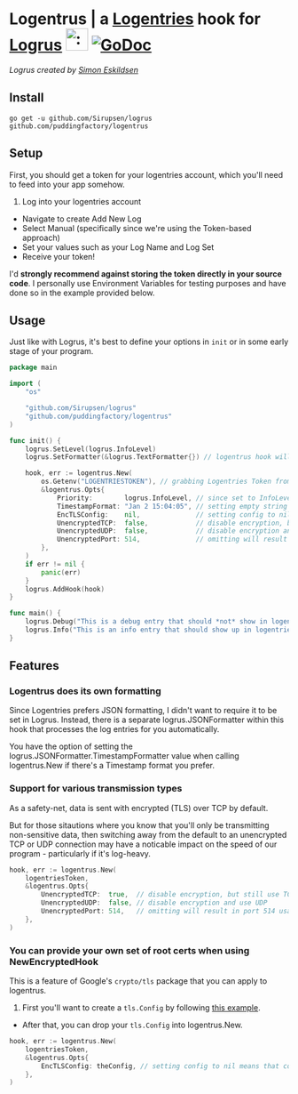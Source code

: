 # Logentrus | a [Logentries](https://logentries.com) hook for [Logrus](https://github.com/Sirupsen/logrus) <img src="http://i.imgur.com/hTeVwmJ.png" width="40" height="40" alt=":walrus:" class="emoji" title=":walrus:"/> [![GoDoc](https://godoc.org/github.com/puddingfactory/logentrus?status.svg)](https://godoc.org/github.com/puddingfactory/logentrus)

*Logrus created by [Simon Eskildsen](http://sirupsen.com)*

## Install

`go get -u github.com/Sirupsen/logrus github.com/puddingfactory/logentrus`

## Setup

First, you should get a token for your logentries account, which you'll need to feed into your app somehow.

1. Log into your logentries account
- Navigate to create Add New Log
- Select Manual (specifically since we're using the Token-based approach)
- Set your values such as your Log Name and Log Set
- Receive your token!

I'd **strongly recommend against storing the token directly in your source code**. I personally use Environment Variables for testing purposes and have done so in the example provided below.

## Usage

Just like with Logrus, it's best to define your options in `init` or in some early stage of your program.

```go
package main

import (
	"os"

	"github.com/Sirupsen/logrus"
	"github.com/puddingfactory/logentrus"
)

func init() {
	logrus.SetLevel(logrus.InfoLevel)
	logrus.SetFormatter(&logrus.TextFormatter{}) // logentrus hook will always submit JSON to Logentries

	hook, err := logentrus.New(
		os.Getenv("LOGENTRIESTOKEN"), // grabbing Logentries Token from environment variable
		&logentrus.Opts{
			Priority:        logrus.InfoLevel, // since set to InfoLevel, DebugLevel is the only level that will be ignored
			TimestampFormat: "Jan 2 15:04:05", // setting empty string here will default to logrus's typically time format
			EncTLSConfig:    nil,              // setting config to nil means that conn will use root certs from local system
			UnencryptedTCP:  false,            // disable encryption, but still use TCP
			UnencryptedUDP:  false,            // disable encryption and use UDP
			UnencryptedPort: 514,              // omitting will result in port 514 usage; valid options are 80, 514, and 10000
		},
	)
	if err != nil {
		panic(err)
	}
	logrus.AddHook(hook)
}

func main() {
	logrus.Debug("This is a debug entry that should *not* show in logentries")
	logrus.Info("This is an info entry that should show up in logentries")
}
```

## Features

### Logentrus does its own formatting

Since Logentries prefers JSON formatting, I didn't want to require it to be set in Logrus. Instead, there is a separate logrus.JSONFormatter within this hook that processes the log entries for you automatically.

You have the option of setting the logrus.JSONFormatter.TimestampFormatter value when calling logentrus.New if there's a Timestamp format you prefer.

### Support for various transmission types

As a safety-net, data is sent with encrypted (TLS) over TCP by default.

But for those sitautions where you know that you'll only be transmitting non-sensitive data, then switching away from the default to an unencrypted TCP or UDP connection may have a noticable impact on the speed of our program - particularly if it's log-heavy.

```go
hook, err := logentrus.New(
	logentriesToken,
	&logentrus.Opts{
		UnencryptedTCP:  true,  // disable encryption, but still use TCP
		UnencryptedUDP:  false, // disable encryption and use UDP
		UnencryptedPort: 514,   // omitting will result in port 514 usage; valid options are 80, 514, and 10000
	},
)
```

### You can provide your own set of root certs when using NewEncryptedHook

This is a feature of Google's `crypto/tls` package that you can apply to logentrus.

1. First you'll want to create a `tls.Config` by following [this example](https://golang.org/pkg/crypto/tls/#example_Dial).
- After that, you can drop your `tls.Config` into logentrus.New.

```go
hook, err := logentrus.New(
	logentriesToken,
	&logentrus.Opts{
		EncTLSConfig: theConfig, // setting config to nil means that conn will use root certs already set up on local system
	},
)
```
